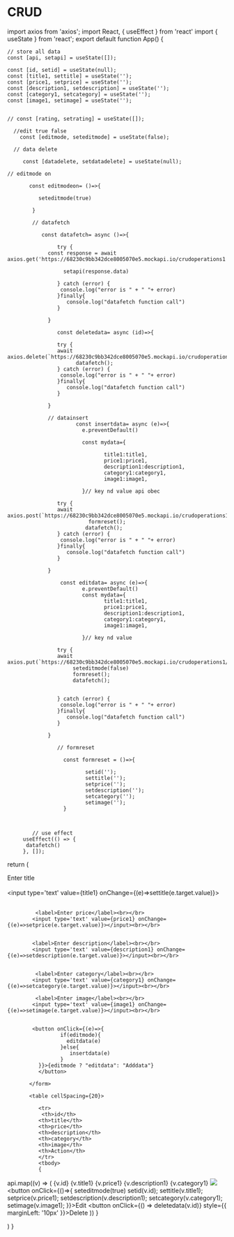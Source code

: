 # CRUD
import axios from 'axios';
import React, { useEffect } from 'react'
import { useState } from 'react';
export default function App() {
 
    // store all data
    const [api, setapi] = useState([]);
 
    const [id, setid] = useState(null);
    const [title1, settitle] = useState('');
    const [price1, setprice] = useState('');
    const [description1, setdescription] = useState('');
    const [category1, setcategory] = useState('');
    const [image1, setimage] = useState('');
   
 
    // const [rating, setrating] = useState([]);
 
      //edit true false
        const [editmode, seteditmode] = useState(false);
 
      // data delete  
   
         const [datadelete, setdatadelete] = useState(null);
 
    // editmode on
   
           const editmodeon= ()=>{
 
              seteditmode(true)
 
            }
         
            // datafetch
 
               const datafetch= async ()=>{
 
                    try {
                 const response = await axios.get('https://68230c9bb342dce8005070e5.mockapi.io/crudoperations1')
 
                      setapi(response.data)
                 
                    } catch (error) {
                     console.log("error is " + " "+ error)
                    }finally{
                       console.log("datafetch function call")
                    }
 
                 }
 
                    const deletedata= async (id)=>{
 
                    try {
                    await axios.delete(`https://68230c9bb342dce8005070e5.mockapi.io/crudoperations1/${id}`)
                          datafetch();
                    } catch (error) {
                     console.log("error is " + " "+ error)
                    }finally{
                       console.log("datafetch function call")
                    }
 
                 }
 
                 // datainsert
                          const insertdata= async (e)=>{
                            e.preventDefault()
 
                            const mydata={
 
                                   title1:title1,
                                   price1:price1,
                                   description1:description1,
                                   category1:category1,
                                   image1:image1,
                                 
                            }// key nd value api obec
 
                    try {
                    await axios.post(`https://68230c9bb342dce8005070e5.mockapi.io/crudoperations1`,mydata)
                              formreset();
                             datafetch();
                    } catch (error) {
                     console.log("error is " + " "+ error)
                    }finally{
                       console.log("datafetch function call")
                    }
 
                 }  
                     
                     const editdata= async (e)=>{
                            e.preventDefault()
                            const mydata={
                                   title1:title1,
                                   price1:price1,
                                   description1:description1,
                                   category1:category1,
                                   image1:image1,
                                 
                            }// key nd value
 
                    try {
                    await axios.put(`https://68230c9bb342dce8005070e5.mockapi.io/crudoperations1/${id}`,mydata)
                         seteditmode(false)
                         formreset();
                         datafetch();
 
 
                    } catch (error) {
                     console.log("error is " + " "+ error)
                    }finally{
                       console.log("datafetch function call")
                    }
 
                 }  
 
                    // formreset
 
                      const formreset = ()=>{
 
                             setid('');
                             settitle('');
                             setprice('');
                             setdescription('');
                             setcategory('');
                             setimage('');
                      }

                      
                     
            // use effect
         useEffect(() => {
          datafetch()
         }, []);  
  return (
    <div className='conatainer'>
           <form>
            <label>Enter title</label><br></br>
            <input type='text' value={title1} onChange={(e)=>settitle(e.target.value)}></input><br></br>
 
 
             <label>Enter price</label><br></br>
            <input type='text' value={price1} onChange={(e)=>setprice(e.target.value)}></input><br></br>
 
 
            <label>Enter description</label><br></br>
            <input type='text' value={description1} onChange={(e)=>setdescription(e.target.value)}></input><br></br>
 
 
             <label>Enter category</label><br></br>
            <input type='text' value={category1} onChange={(e)=>setcategory(e.target.value)}></input><br></br>
 
             <label>Enter image</label><br></br>
            <input type='text' value={image1} onChange={(e)=>setimage(e.target.value)}></input><br></br>
 
 
            <button onClick={(e)=>{
                     if(editmode){
                       editdata(e)
                     }else{
                        insertdata(e)
                     }
              }}>{editmode ? "editdata": "Adddata"}
              </button>
 
           </form>
 
           <table cellSpacing={20}>
             
              <tr>
               <th>id</th>
              <th>title</th>
              <th>price</th>
              <th>description</th>
              <th>category</th>
              <th>image</th>
              <th>Action</th>
              </tr>
              <tbody>
              {
  api.map((v) => (
    <tr key={v.id}>
      <td>{v.id}</td>
      <td>{v.title1}</td>
      <td>{v.price1}</td>
      <td>{v.description1}</td>
      <td>{v.category1}</td>
     <td> <img src={v.image} width={80} height={80} /></td>
     <td><button onClick={()=>{
                           seteditmode(true)
                             setid(v.id);
                             settitle(v.title1);
                             setprice(v.price1);
                             setdescription(v.description1);
                             setcategory(v.category1);
                             setimage(v.image1);
              }}>Edit</button></td>
     <td><button onClick={() => deletedata(v.id)} style={{ marginLeft: '10px' }}>Delete</button></td>
    </tr>
  ))
}               
              </tbody>
           </table>
    </div>
  )
}
